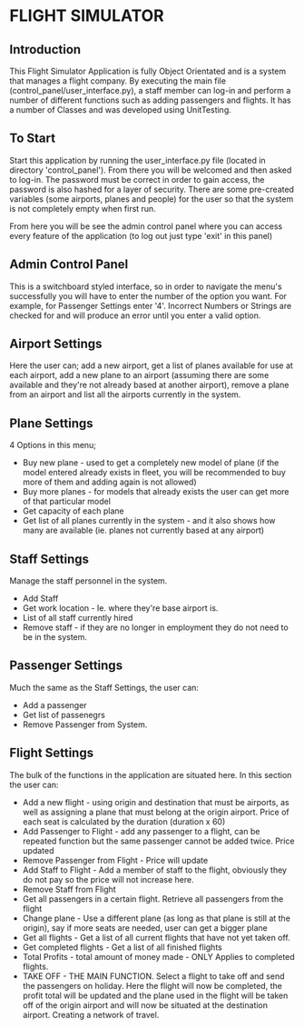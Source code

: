 # FLIGHT SIMULATOR

## Introduction

This Flight Simulator Application is fully Object Orientated and is a system that manages a flight company. By executing the main file (control_panel/user_interface.py), a staff member can log-in and perform a number of different functions such as adding passengers and flights. It has a number of Classes and was developed using UnitTesting.

## To Start

Start this application by running the user_interface.py file (located in directory 'control_panel'). From there you will be welcomed and then asked to log-in. The password must be correct in order to gain access, the password is also hashed for a layer of security. There are some pre-created variables (some airports, planes and people) for the user so that the system is not completely empty when first run.

From here you will be see the admin control panel where you can access every feature of the application (to log out just type 'exit' in this panel)

## Admin Control Panel 

This is a switchboard styled interface, so in order to navigate the menu's successfully you will have to enter the number of the option you want. For example, for Passenger Settings enter '4'. Incorrect Numbers or Strings are checked for and will produce an error until you enter a valid option.

## Airport Settings

Here the user can; add a new airport, get a list of planes available for use at each airport, add a new plane to an airport (assuming there are some available and they're not already based at another airport), remove a plane from an airport and list all the airports currently in the system.

## Plane Settings

4 Options in this menu; 
- Buy new plane - used to get a completely new model of plane (if the model entered already exists in fleet, you will be recommended to buy more of them and adding again is not allowed)
 - Buy more planes - for models that already exists the user can get more of that particular model
 - Get capacity of each plane
 - Get list of all planes currently in the system - and it also shows how many are available (ie. planes not currently based at any airport)
 
 ## Staff Settings
 
 Manage the staff personnel in the system.
 - Add Staff
 - Get work location - Ie. where they're base airport is.
 - List of all staff currently hired
 - Remove staff - if they are no longer in employment they do not need to be in the system.
 
 ## Passenger Settings
 
 Much the same as the Staff Settings, the user can:
 - Add a passenger
 - Get list of passenegrs
 - Remove Passenger from System.
 
 ## Flight Settings
 The bulk of the functions in the application are situated here. In this section the user can:
 - Add a new flight - using origin and destination that must be airports, as well as assigning a plane that must belong at the origin airport. Price of each seat is calculated by the duration (duration x 60)
 - Add Passenger to Flight - add any passenger to a flight, can be repeated function but the same passenger cannot be  added twice. Price updated
 - Remove Passenger from Flight - Price will update
 - Add Staff to Flight - Add a member of staff to the flight, obviously they do not pay so the price will not increase here.
 - Remove Staff from Flight
 - Get all passengers in a certain flight. Retrieve all passengers from the flight
 - Change plane - Use a different plane (as long as that plane is still at the origin), say if more seats are needed, user can get a bigger plane
 - Get all flights - Get a list of all current flights that have not yet taken off.
 - Get completed flights - Get a list of all finished flights
 - Total Profits - total amount of money made - ONLY Applies to completed flights. 
 - TAKE OFF - THE MAIN FUNCTION. Select a flight to take off and send the passengers on holiday. Here the flight will now be completed, the profit total will be updated and the plane used in the flight will be taken off of the origin airport and will now be situated at the destination airport. Creating a network of travel.